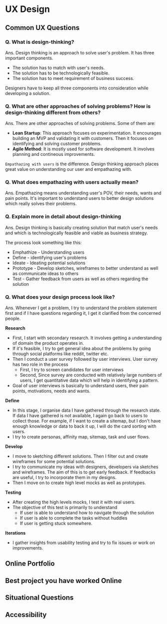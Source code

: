 # UX Design

## Common UX Questions

### Q. What is design-thinking?

Ans. Design thinking is an approach to solve user's problem. It has three important components.

- The solution has to match with user's needs.
- The solution has to be technologically feasible.
- The solution has to meet requirement of business success.

Designers have to keep all three components into consideration while developing a solution.

### Q. What are other approaches of solving problems? How is design-thinking different from others?

Ans. There are other approaches of solving problems. Some of them are:

- **Lean Startup**: This approach focuses on experimentation. It encourages building an MVP and validating it with customers. Then it focuses on identifying and solving customer problems.
- **Agile Method**: It is mostly used for software development. It involves planning and contineous improvements.

`Empathazing with users` is the difference. Design thinking approach places great value on understanding our user and empathazing with.

### Q. What does empathazing with users actually mean?

Ans. Empathazing means understanding user's POV, their needs, wants and pain points. It's important to understand users to better design solutions which really solves their problems.

### Q. Explain more in detail about design-thinking

Ans. Design thinking is basically creating solution that match user's needs and which is technologically feasible and viable as business strategy.

The process look something like this:

- Emphathize - Understanding users
- Define - identifying user's problems
- Ideate - Ideating potential solutions
- Prototype - Develop sketches, wireframes to better understand as well as communicate ideas to others
- Test - Gather feedback from users as well as others regarding the solution

### Q. What does your design process look like?

Ans. Whenever I get a problem, I try to understand the problem statement first and if I have questions regarding it, I get it clarified from the concerned people.

**Research**

- First, I start with secondary research. It involves getting a understanding of domain the product operates in.
- If it's feasible, I try to get general idea about the problems by going through social platforms like reddit, twitter etc.
- Then I conduct a user survey followed by user interviews. User survey has two role in the process
  - First, I try to screen candidates for user interviews
  - Second, Since survey are conducted with relatively large numbers of users, I get quantitative data which will help in identifying a pattern.
- Goal of user interviews is basically to understand users, their pain points, motivations, needs and wants.

**Define**

- In this stage, I organise data I have gathered through the research state. If data I have gathered is not available, I again go back to users to collect those. For example, if I want to create a sitemap, but I don't have enough knowledge or data to back it up, I will do the card sorting with users.
- I try to create personas, affinity map, sitemap, task and user flows.

**Develop**

- I move to sketching different solutions. Then I filter out and create wireframes for some potential solutions.
- I try to communicate my ideas with designers, developers via sketches and wireframes. The aim of this is to get early feedback. If feedbacks are useful, I try to incorporate them in my designs.
- Then I move on to create high level mocks as well as prototypes.

**Testing**

- After creating the high levels mocks, I test it with real users.
- The objective of this test is primarily to understand
  - If user is able to understand how to navigate through the solution
  - If user is able to complete the tasks without huddles
  - If user is getting stuck somewhere.

**Iterations**

- I gather insights from usability testing and try to fix issues or work on improvements.

## Online Portfolio

## Best project you have worked Online

## Situational Questions

## Accessibility
